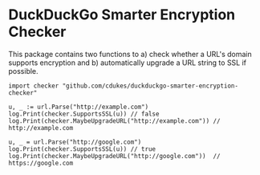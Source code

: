 # DuckDuckGo Smarter Encryption Checker

This package contains two functions to a) check whether a URL's domain supports encryption and b) automatically upgrade a URL string to SSL if possible.

```
import checker "github.com/cdukes/duckduckgo-smarter-encryption-checker"

u, _ := url.Parse("http://example.com")
log.Print(checker.SupportsSSL(u)) // false
log.Print(checker.MaybeUpgradeURL("http://example.com")) // http://example.com

u, _ = url.Parse("http://google.com")
log.Print(checker.SupportsSSL(u)) // true
log.Print(checker.MaybeUpgradeURL("http://google.com"))  // https://google.com
```